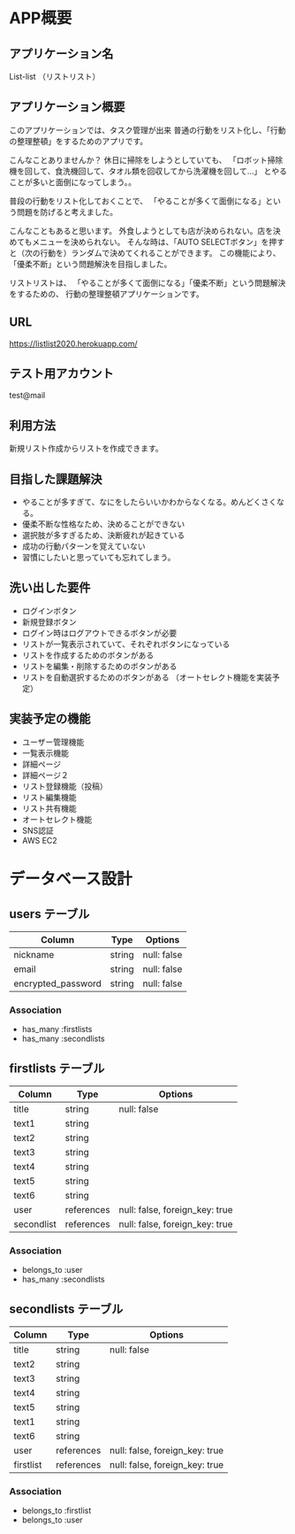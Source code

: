 # APP概要
## アプリケーション名
List-list （リストリスト） 

## アプリケーション概要
このアプリケーションでは、タスク管理が出来
普通の行動をリスト化し、「行動の整理整頓」をするためのアプリです。

こんなことありませんか？
休日に掃除をしようとしていても、
「ロボット掃除機を回して、食洗機回して、タオル類を回収してから洗濯機を回して…」
とやることが多いと面倒になってしまう。。

普段の行動をリスト化しておくことで、
「やることが多くて面倒になる」という問題を防げると考えました。

こんなこともあると思います。
外食しようとしても店が決められない。店を決めてもメニューを決められない。
そんな時は、「AUTO SELECTボタン」を押すと（次の行動を）ランダムで決めてくれることができます。
この機能により、「優柔不断」という問題解決を目指しました。

リストリストは、
「やることが多くて面倒になる」「優柔不断」という問題解決をするための、
行動の整理整頓アプリケーションです。

## URL
https://listlist2020.herokuapp.com/

## テスト用アカウント
test@mail

## 利用方法
新規リスト作成からリストを作成できます。

## 目指した課題解決
* やることが多すぎて、なにをしたらいいかわからなくなる。めんどくさくなる。
* 優柔不断な性格なため、決めることができない
* 選択肢が多すぎるため、決断疲れが起きている
* 成功の行動パターンを覚えていない
* 習慣にしたいと思っていても忘れてしまう。

## 洗い出した要件
* ログインボタン
* 新規登録ボタン
* ログイン時はログアウトできるボタンが必要
* リストが一覧表示されていて、それぞれボタンになっている
* リストを作成するためのボタンがある
* リストを編集・削除するためのボタンがある
* リストを自動選択するためのボタンがある
（オートセレクト機能を実装予定）


## 実装予定の機能
- ユーザー管理機能
- 一覧表示機能
- 詳細ページ
- 詳細ページ２
- リスト登録機能（投稿）
- リスト編集機能
- リスト共有機能
- オートセレクト機能
- SNS認証
- AWS EC2

# データベース設計

## users テーブル
| Column | Type | Options |
| -- | -- | -- |
| nickname | string | null: false |
| email | string | null: false |
| encrypted_password | string | null: false |


### Association
- has_many :firstlists
- has_many :secondlists

## firstlists テーブル

| Column | Type | Options |
| --| -- | -- |
| title | string | null: false |
| text1 | string | |
| text2 | string | |
| text3 | string | |
| text4 | string | |
| text5 | string | |
| text6 | string | |
| user | references | null: false, foreign_key: true |
| secondlist | references | null: false, foreign_key: true |

### Association
- belongs_to :user
- has_many :secondlists

## secondlists テーブル

| Column | Type | Options |
| --------------------- | ----------- | ------------------------------- |
| title | string | null: false |
| text2 | string | |
| text3 | string | |
| text4 | string | |
| text5 | string | |
| text1 | string | |
| text6 | string | |
| user | references | null: false, foreign_key: true |
| firstlist | references | null: false, foreign_key: true |

### Association
- belongs_to :firstlist
- belongs_to :user
